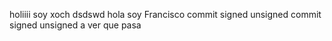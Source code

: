 holiiii soy xoch dsdswd
hola soy Francisco
commit signed
unsigned commit
signed
unsigned
a ver que pasa